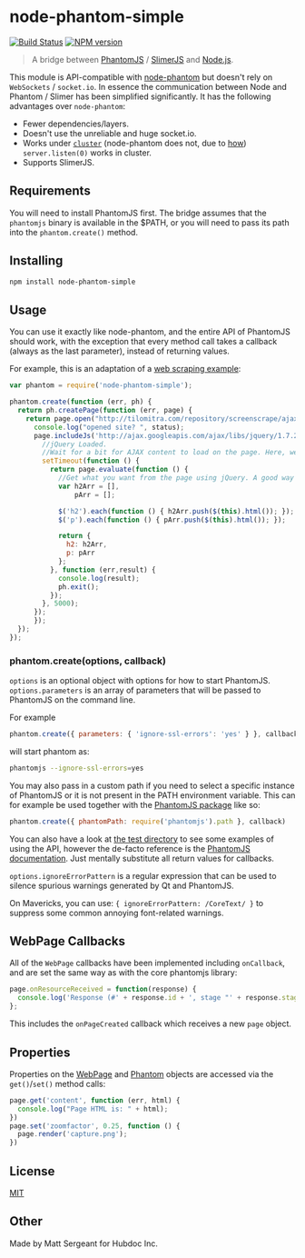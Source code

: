 node-phantom-simple
===================

[![Build Status](https://img.shields.io/travis/baudehlo/node-phantom-simple/master.svg?style=flat)](https://travis-ci.org/baudehlo/node-phantom-simple)
[![NPM version](https://img.shields.io/npm/v/node-phantom-simple.svg?style=flat)](https://www.npmjs.org/package/node-phantom-simple)

> A bridge between [PhantomJS](http://phantomjs.org/) / [SlimerJS](https://slimerjs.org/)
and [Node.js](http://nodejs.org/).

This module is API-compatible with
[node-phantom](https://www.npmjs.com/package/node-phantom) but doesn't rely on
`WebSockets` / `socket.io`. In essence the communication between Node and
Phantom / Slimer has been simplified significantly. It has the following advantages
over `node-phantom`:

  - Fewer dependencies/layers.
  - Doesn't use the unreliable and huge socket.io.
  - Works under [`cluster`](http://nodejs.org/api/cluster.html) (node-phantom
    does not, due to [how](https://nodejs.org/api/cluster.html#cluster_how_it_works))
    `server.listen(0)` works in cluster.
  - Supports SlimerJS.


Requirements
------------

You will need to install PhantomJS first. The bridge assumes that the
`phantomjs` binary is available in the $PATH, or you will need to pass its path
into the `phantom.create()` method.


Installing
----------

```bash
npm install node-phantom-simple
```


Usage
-----

You can use it exactly like node-phantom, and the entire API of PhantomJS
should work, with the exception that every method call takes a callback (always
as the last parameter), instead of returning values.

For example, this is an adaptation of a
[web scraping example](http://net.tutsplus.com/tutorials/javascript-ajax/web-scraping-with-node-js/):

```js
var phantom = require('node-phantom-simple');

phantom.create(function (err, ph) {
  return ph.createPage(function (err, page) {
    return page.open("http://tilomitra.com/repository/screenscrape/ajax.html", function (err,status) {
      console.log("opened site? ", status);
      page.includeJs('http://ajax.googleapis.com/ajax/libs/jquery/1.7.2/jquery.min.js', function (err) {
        //jQuery Loaded.
        //Wait for a bit for AJAX content to load on the page. Here, we are waiting 5 seconds.
        setTimeout(function () {
          return page.evaluate(function () {
            //Get what you want from the page using jQuery. A good way is to populate an object with all the jQuery commands that you need and then return the object.
            var h2Arr = [],
                pArr = [];

            $('h2').each(function () { h2Arr.push($(this).html()); });
            $('p').each(function () { pArr.push($(this).html()); });

            return {
              h2: h2Arr,
              p: pArr
            };
          }, function (err,result) {
            console.log(result);
            ph.exit();
          });
        }, 5000);
      });
	  });
  });
});
```

### phantom.create(options, callback)

`options` is an optional object with options for how to start PhantomJS.
`options.parameters` is an array of parameters that will be passed to PhantomJS
on the command line.

For example

```js
phantom.create({ parameters: { 'ignore-ssl-errors': 'yes' } }, callback)
```

will start phantom as:

```bash
phantomjs --ignore-ssl-errors=yes
```

You may also pass in a custom path if you need to select a specific instance of
PhantomJS or it is not present in the PATH environment variable. This can for
example be used together with the [PhantomJS package](https://npmjs.org/package/phantomjs)
like so:

```js
phantom.create({ phantomPath: require('phantomjs').path }, callback)
```

You can also have a look at [the test directory](tests/) to see some examples of using the
API, however the de-facto reference is the [PhantomJS documentation](https://github.com/ariya/phantomjs/wiki/API-Reference).
Just mentally substitute all return values for callbacks.

`options.ignoreErrorPattern` is a regular expression that can be used to silence spurious
warnings generated by Qt and PhantomJS.

On Mavericks, you can use: `{ ignoreErrorPattern: /CoreText/ }` to suppress some common annoying font-related warnings.


WebPage Callbacks
-----------------

All of the `WebPage` callbacks have been implemented including `onCallback`,
and are set the same way as with the core phantomjs library:

```js
page.onResourceReceived = function(response) {
  console.log('Response (#' + response.id + ', stage "' + response.stage + '"): ' + JSON.stringify(response));
};
```

This includes the `onPageCreated` callback which receives a new `page` object.


Properties
----------

Properties on the [WebPage](https://github.com/ariya/phantomjs/wiki/API-Reference-WebPage)
and [Phantom](https://github.com/ariya/phantomjs/wiki/API-Reference-phantom)
objects are accessed via the `get()`/`set()` method calls:

```js
page.get('content', function (err, html) {
  console.log("Page HTML is: " + html);
})
page.set('zoomfactor', 0.25, function () {
  page.render('capture.png');
})
```


License
-------

[MIT](https://github.com/baudehlo/node-phantom-simple/blob/master/LICENSE)


Other
-----

Made by Matt Sergeant for Hubdoc Inc.
